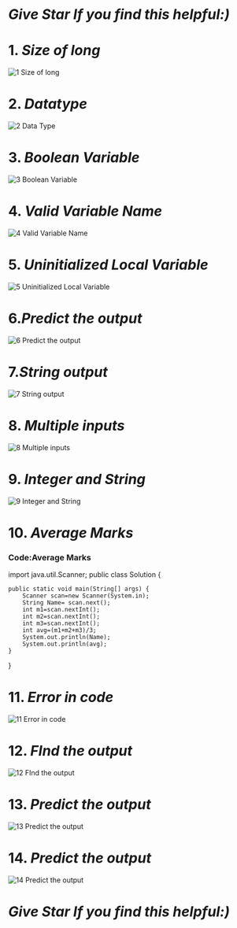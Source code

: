 # ***Give Star If you find this helpful:)***
# 1. ***Size of long***
![1 Size of long](https://user-images.githubusercontent.com/81718623/191794357-3dd33489-6f41-416d-b9e7-aa9cba2efcd0.jpg)
# 2. ***Datatype***
![2 Data Type](https://user-images.githubusercontent.com/81718623/191794395-08f7e0a8-d77d-425a-8f4c-9dc5fed69d12.jpg)
# 3. ***Boolean Variable***
![3 Boolean Variable](https://user-images.githubusercontent.com/81718623/191794447-7ae3d679-c68b-4e43-9bf8-31fc48dc6973.jpg)
# 4. ***Valid Variable Name***
![4 Valid Variable Name](https://user-images.githubusercontent.com/81718623/191794491-88dda8fa-6535-4284-9ef3-66b1606f40f8.jpg)
# 5. ***Uninitialized Local Variable***
![5 Uninitialized Local Variable](https://user-images.githubusercontent.com/81718623/191794531-10eb34bf-5706-4379-b4cc-1b0118a6cf8c.jpg)
# 6.***Predict the output***
![6 Predict the output](https://user-images.githubusercontent.com/81718623/191794577-afe30776-7b5e-41be-b7ed-3d0581cdf3eb.jpg)
# 7.***String output***
![7 String output](https://user-images.githubusercontent.com/81718623/191794599-466a8c1a-289d-4d74-ba45-50401974fb17.jpg)
# 8. ***Multiple inputs***
![8 Multiple inputs](https://user-images.githubusercontent.com/81718623/191794632-8d034053-1d06-4042-b9f1-65ac6b746f78.jpg)
# 9. ***Integer and String***
![9 Integer and String](https://user-images.githubusercontent.com/81718623/191794656-4e6db5d5-d117-4670-8849-82089aa01cd0.jpg)
# 10. ***Average Marks***
### Code:Average Marks

import java.util.Scanner;
public class Solution {

	public static void main(String[] args) {
		Scanner scan=new Scanner(System.in);
  		String Name= scan.next();
        int m1=scan.nextInt();
        int m2=scan.nextInt();
        int m3=scan.nextInt();
        int avg=(m1+m2+m3)/3;
        System.out.println(Name);
        System.out.println(avg);	
	}
}

# 11. ***Error in code***
![11 Error in code](https://user-images.githubusercontent.com/81718623/191794704-cb12e06a-e804-4883-92fe-c9daff1723c2.jpg)
# 12. ***FInd the output***
![12 FInd the output](https://user-images.githubusercontent.com/81718623/191794729-8a3d42d8-a31f-4fa7-aa91-193d8674865f.jpg)
# 13. ***Predict the output***
![13 Predict the output](https://user-images.githubusercontent.com/81718623/191794756-00f41df7-c6f0-4230-9465-d05853707f95.jpg)
# 14. ***Predict the output***
![14 Predict the output](https://user-images.githubusercontent.com/81718623/191794783-0da3f55d-5923-430b-8b0a-928bb00fbea2.jpg)
# ***Give Star If you find this helpful:)***

